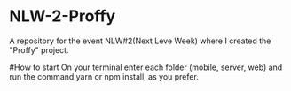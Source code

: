 # NLW-2-Proffy
A repository for the event NLW#2(Next Leve Week) where I created the "Proffy" project.

#How to start
On your terminal enter each folder (mobile, server, web) and run the command yarn or npm install, as you prefer.
